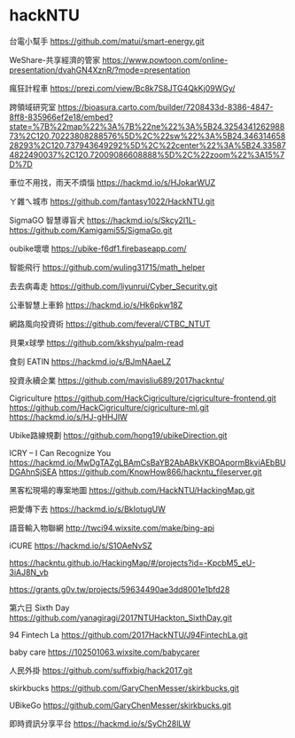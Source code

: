 # hackNTU
台電小幫手
https://github.com/matui/smart-energy.git

WeShare-共享經濟的管家 
https://www.powtoon.com/online-presentation/dvahGN4XznR/?mode=presentation

瘋狂計程車
https://prezi.com/view/Bc8k7S8JTG4QkKj09WGy/

跨領域研究室
https://bioasura.carto.com/builder/7208433d-8386-4847-8ff8-835966ef2e18/embed?state=%7B%22map%22%3A%7B%22ne%22%3A%5B24.325434126298873%2C120.70223808288576%5D%2C%22sw%22%3A%5B24.34631465828293%2C120.737943649292%5D%2C%22center%22%3A%5B24.335874822490037%2C120.72009086608888%5D%2C%22zoom%22%3A15%7D%7D

車位不用找，雨天不煩惱
https://hackmd.io/s/HJokarWUZ

ㄚ雜ㄟ城市
https://github.com/fantasy1022/HackNTU.git

SigmaGO 智慧導盲犬
https://hackmd.io/s/Skcy2I1L-
https://github.com/Kamigami55/SigmaGo.git

oubike壞壞 
https://ubike-f6df1.firebaseapp.com/

智能飛行 
https://github.com/wuling31715/math_helper

去去病毒走 
https://github.com/liyunrui/Cyber_Security.git

公車智慧上車鈴 
https://hackmd.io/s/Hk6pkw18Z

網路風向投資術
https://github.com/feveral/CTBC_NTUT

貝果x球學
https://github.com/kkshyu/palm-read

食刻 EATIN
https://hackmd.io/s/BJmNAaeLZ

投資永續企業
https://github.com/mavisliu689/2017hackntu/

Cigriculture
https://github.com/HackCigriculture/cigriculture-frontend.git
https://github.com/HackCigriculture/cigriculture-ml.git
https://hackmd.io/s/HJ-gHHJIW

Ubike路線規劃 
https://github.com/hong19/ubikeDirection.git

ICRY – I Can Recognize You
https://hackmd.io/MwDgTAZgLBAmCsBaYB2AbABkVKBOApormBkviAEbBUDGAhnSjSEA
https://github.com/KnowHow866/hackntu_fileserver.git

黑客松現場的專案地圖
https://github.com/HackNTU/HackingMap.git

把愛傳下去
https://hackmd.io/s/BkIotugUW

語音輸入物聯網
http://twci94.wixsite.com/make/bing-api

iCURE
https://hackmd.io/s/S1OAeNvSZ

https://hackntu.github.io/HackingMap/#/projects?id=-KpcbM5_eU-3iAJ8N_vb

https://grants.g0v.tw/projects/59634490ae3dd8001e1bfd28

第六日 Sixth Day
https://github.com/yanagiragi/2017NTUHackton_SixthDay.git

94 Fintech La
https://github.com/2017HackNTU/J94FintechLa.git

baby care
https://102501063.wixsite.com/babycarer

人民外掛
https://github.com/suffixbig/hack2017.git

skirkbucks 
https://github.com/GaryChenMesser/skirkbucks.git

UBikeGo 
https://github.com/GaryChenMesser/skirkbucks.git

即時資訊分享平台
https://hackmd.io/s/SyCh28lLW


















































